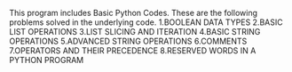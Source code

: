 This program includes Basic Python Codes. These are the following problems solved in the underlying code.
1.BOOLEAN DATA TYPES 
2.BASIC LIST OPERATIONS
3.LIST SLICING AND ITERATION
4.BASIC STRING OPERATIONS
5.ADVANCED STRING OPERATIONS
6.COMMENTS
7.OPERATORS AND THEIR PRECEDENCE
8.RESERVED WORDS IN A PYTHON PROGRAM
